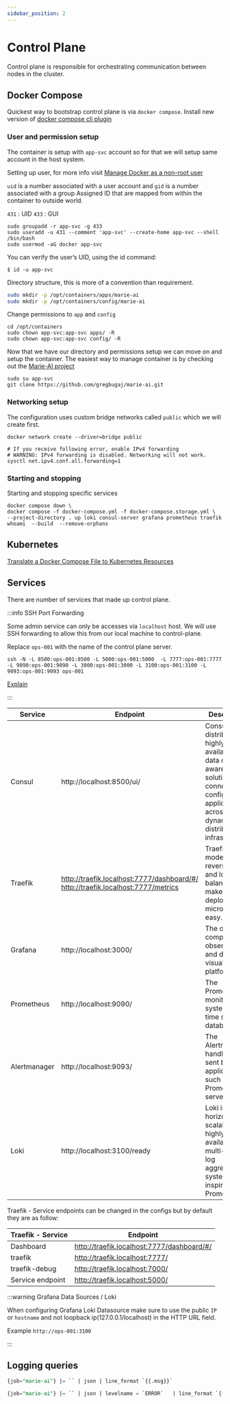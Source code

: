 ```yaml
---
sidebar_position: 2
---
```


# Control Plane
Control plane is responsible for orchestrating communication between nodes in the cluster.

## Docker Compose
Quickest way to bootstrap control plane is via `docker compose`.
Install new version of [docker compose cli plugin](https://docs.docker.com/compose/install/)


### User and permission setup
The container is setup with `app-svc` account so for that we will setup same account in the host system.

Setting up user, for more info visit [Manage Docker as a non-root user](https://docs.docker.com/engine/install/linux-postinstall/#manage-docker-as-a-non-root-user)

`uid` is a number associated with a user account and `gid` is a number associated with a group
Assigned ID that are mapped from within the container to outside world.

`431` : UID
`433` : GUI

```shell
sudo groupadd -r app-svc -g 433
sudo useradd -u 431 --comment 'app-svc' --create-home app-svc --shell /bin/bash
sudo usermod -aG docker app-svc
```

You can verify the user’s UID, using the id command:
```shell
$ id -u app-svc
```

Directory structure, this is more of a convention than requirement.

```sh
sudo mkdir -p /opt/containers/apps/marie-ai
sudo mkdir -p /opt/containers/config/marie-ai
```

Change permissions to `app` and `config`

```shell
cd /opt/containers
sudo chown app-svc:app-svc apps/ -R
sudo chown app-svc:app-svc config/ -R
```

Now that we have our directory and permissions setup we can move on and setup the container.
The easiest way to manage container is by checking out the [Marie-AI project](https://github.com/gregbugaj/marie-ai.git)

```shell
sudo su app-svc
git clone https://github.com/gregbugaj/marie-ai.git
```

### Networking setup
The configuration uses custom bridge networks called `public` which we will create first.

```shell
docker network create --driver=bridge public

# If you receive following error, enable IPv4 forwarding
# WARNING: IPv4 forwarding is disabled. Networking will not work.
sysctl net.ipv4.conf.all.forwarding=1
```

### Starting and stopping
Starting and stopping specific services

```shell
docker compose down \ 
docker compose -f docker-compose.yml -f docker-compose.storage.yml \
--project-directory . up loki consul-server grafana prometheus traefik whoami  --build  --remove-orphans
```

## Kubernetes 
[Translate a Docker Compose File to Kubernetes Resources](https://kubernetes.io/docs/tasks/configure-pod-container/translate-compose-kubernetes/)


## Services
There are number of services that made up control plane. 

:::info SSH Port Forwarding

Some admin service can only be accesses via `localhost` host. We will use SSH forwarding to allow this from our local machine to control-plane.

Replace `ops-001` with the name of the control plane server.
```shell
ssh -N -L 8500:ops-001:8500 -L 5000:ops-001:5000  -L 7777:ops-001:7777 -L 9090:ops-001:9090 -L 3000:ops-001:3000 -L 3100:ops-001:3100 -L 9093:ops-001:9093 ops-001
```

[Explain](https://explainshell.com/explain?cmd=ssh+-N+-L+8500%3Aops-001%3A8500+-L+7777%3Aops-001%3A7777+-L+9090%3Aops-001%3A9090+-L+3000%3Aops-001%3A3000+ops-001)

:::


| Service      | Endpoint                                                                              | Description                                                                                                                                                      |
|--------------|---------------------------------------------------------------------------------------|------------------------------------------------------------------------------------------------------------------------------------------------------------------|
| Consul       | http://localhost:8500/ui/                                                             | Consul is a distributed, highly available, and data center aware solution to connect and configure applications across dynamic, distributed infrastructure.      |
| Traefik      | http://traefik.localhost:7777/dashboard/#/ http://traefik.localhost:7777/metrics      | Traefik is a modern HTTP reverse proxy and load balancer that makes deploying microservices easy.                                                                |
| Grafana      | http://localhost:3000/                                                                | The open and composable observability and data visualization platform.                                                                                           |
| Prometheus   | http://localhost:9090/                                                                | The Prometheus monitoring system and time series database.                                                                                                       |
| Alertmanager | http://localhost:9093/                                                                | The Alertmanager handles alerts sent by client applications such as the Prometheus server.                                                                       |
| Loki         | http://localhost:3100/ready                                                           | Loki is a horizontally scalable, highly available, multi-tenant log aggregation system inspired by Prometheus                                                    |


Traefik - Service endpoints can be changed in the configs but by default they are as follow: 

| Traefik - Service | Endpoint                                   |
|-------------------|--------------------------------------------|
| Dashboard         | http://traefik.localhost:7777/dashboard/#/ |
| traefik           | http://traefik.localhost:7777/             |
| traefik-debug     | http://traefik.localhost:7000/             |
| Service endpoint  | http://traefik.localhost:5000/             |



:::warning Grafana Data Sources / Loki

When configuring Grafana Loki Datasource make sure to use the public `IP` or `hostname` and not loopback ip(127.0.0.1/localhost)
in the HTTP URL field.

Example 
`http://ops-001:3100`

:::


## Logging queries

```sql
{job="marie-ai"} |= `` | json | line_format `{{.msg}}`
```

```sql
{job="marie-ai"} |= `` | json | levelname = `ERROR`   | line_format `{{.msg}}`
```